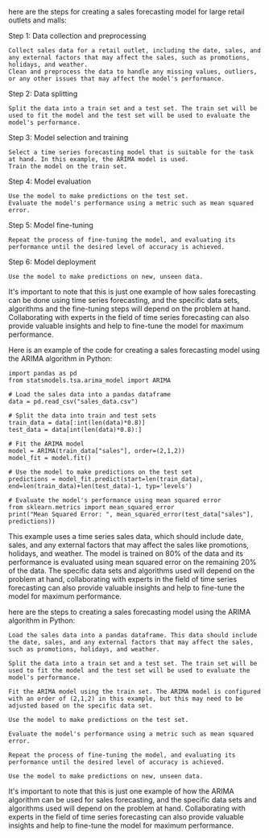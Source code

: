 here are the steps for creating a sales forecasting model for large retail outlets and malls:

Step 1: Data collection and preprocessing

    Collect sales data for a retail outlet, including the date, sales, and any external factors that may affect the sales, such as promotions, holidays, and weather.
    Clean and preprocess the data to handle any missing values, outliers, or any other issues that may affect the model's performance.

Step 2: Data splitting

    Split the data into a train set and a test set. The train set will be used to fit the model and the test set will be used to evaluate the model's performance.

Step 3: Model selection and training

    Select a time series forecasting model that is suitable for the task at hand. In this example, the ARIMA model is used.
    Train the model on the train set.

Step 4: Model evaluation

    Use the model to make predictions on the test set.
    Evaluate the model's performance using a metric such as mean squared error.

Step 5: Model fine-tuning

    Repeat the process of fine-tuning the model, and evaluating its performance until the desired level of accuracy is achieved.

Step 6: Model deployment

    Use the model to make predictions on new, unseen data.

It's important to note that this is just one example of how sales forecasting can be done using time series forecasting, and the specific data sets, algorithms and the fine-tuning steps will depend on the problem at hand. Collaborating with experts in the field of time series forecasting can also provide valuable insights and help to fine-tune the model for maximum performance.

Here is an example of the code for creating a sales forecasting model using the ARIMA algorithm in Python:

    import pandas as pd
    from statsmodels.tsa.arima_model import ARIMA

    # Load the sales data into a pandas dataframe
    data = pd.read_csv("sales_data.csv")

    # Split the data into train and test sets
    train_data = data[:int(len(data)*0.8)]
    test_data = data[int(len(data)*0.8):]

    # Fit the ARIMA model
    model = ARIMA(train_data["sales"], order=(2,1,2))
    model_fit = model.fit()

    # Use the model to make predictions on the test set
    predictions = model_fit.predict(start=len(train_data), end=len(train_data)+len(test_data)-1, typ='levels')

    # Evaluate the model's performance using mean squared error
    from sklearn.metrics import mean_squared_error
    print("Mean Squared Error: ", mean_squared_error(test_data["sales"], predictions))
    
This example uses a time series sales data, which should include date, sales, and any external factors that may affect the sales like promotions, holidays, and weather. The model is trained on 80% of the data and its performance is evaluated using mean squared error on the remaining 20% of the data. The specific data sets and algorithms used will depend on the problem at hand, collaborating with experts in the field of time series forecasting can also provide valuable insights and help to fine-tune the model for maximum performance.

here are the steps to creating a sales forecasting model using the ARIMA algorithm in Python:

    Load the sales data into a pandas dataframe. This data should include the date, sales, and any external factors that may affect the sales, such as promotions, holidays, and weather.

    Split the data into a train set and a test set. The train set will be used to fit the model and the test set will be used to evaluate the model's performance.

    Fit the ARIMA model using the train set. The ARIMA model is configured with an order of (2,1,2) in this example, but this may need to be adjusted based on the specific data set.

    Use the model to make predictions on the test set.

    Evaluate the model's performance using a metric such as mean squared error.

    Repeat the process of fine-tuning the model, and evaluating its performance until the desired level of accuracy is achieved.

    Use the model to make predictions on new, unseen data.

It's important to note that this is just one example of how the ARIMA algorithm can be used for sales forecasting, and the specific data sets and algorithms used will depend on the problem at hand. Collaborating with experts in the field of time series forecasting can also provide valuable insights and help to fine-tune the model for maximum performance.

